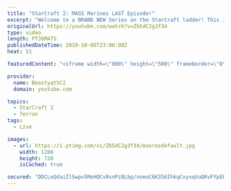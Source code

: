 ```yaml
---
title: "StarCraft 2: MASS Marines LAST Episode!"
excerpt: "Welcome to a BRAND NEW Series on the StarCraft ladder! This is the \"Mass Marines to Grandmaster\" challenge, where the only attacking unit that I'm allowed to make is Marines - and that's it! I am allowed to make Medivacs just so that the gaemplay is not too monotonous, but I believe I could even make"
originalUrl: https://youtube.com/watch?v=Zb5dC2g3f34
type: video
length: PT36M47S
publishedDateTime: 2019-10-08T23:00:08Z
heat: 51

featuredContent: "<iframe width=\"800\" height=\"500\" frameborder=\"0\" src=\"https://www.youtube.com/embed/Zb5dC2g3f34\" allow=\"accelerometer; autoplay; encrypted-media; gyroscope; picture-in-picture\" allowfullscreen></iframe>"

provider:
  name: BeastyqtSC2
  domain: youtube.com

topics:
  - StarCraft 2
  - Terran
tags:
  - Live

images:
  - url: https://i.ytimg.com/vi/Zb5dC2g3f34/maxresdefault.jpg
    width: 1280
    height: 720
    isCached: true

secured: "DDCLeQdaiIlSwpv5MeHQCv9snPz8Lbp/noeoC6K356IhkqCxyvqVuQKvFYpEEZwIu7VoXaVt9hD8HEBz+dSSVmif8U4D5NIgvVtZ0l2FzISObjCugS/+IUfVDSqvvSCItcACBDjHzR02TNFvKQJjpEh7Tq8DLH3vuCd0cWr1tRv+hKYmoBH4AUV2AalHSw1Yh4WNemGKN7tAVfNShDEA/ZxLuyuDTMLG3r5LLj0Iych1/6RKUfIZn4qWtDcK7JcNYDIJz8bDaKiCirRgRL/6Oi4yUhY2awcOSHgaiD1OgKrOJuzZrj5vBFyfaO5T+Le1e4r71GcTvtw67SLNw3ouG7ElSxk8oKMZfJ6BR+gidHWIWs9/4bE8Yd6taM5bgGR71EqOKOuTaOweEBWq1Ek7/0WfcJyxzj6vkfO3yfAJie0=;zEm+URCORBHOdLyOEe9doA=="
---
```



